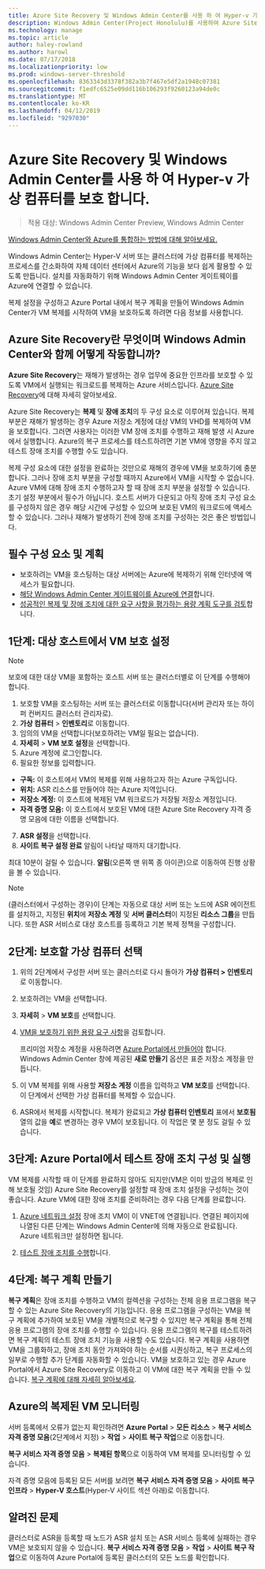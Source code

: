 ```yaml
---
title: Azure Site Recovery 및 Windows Admin Center를 사용 하 여 Hyper-v 가상 컴퓨터를 보호 합니다.
description: Windows Admin Center(Project Honolulu)를 사용하여 Azure Site Recovery로 Hyper-V VM을 보호합니다.
ms.technology: manage
ms.topic: article
author: haley-rowland
ms.author: harowl
ms.date: 07/17/2018
ms.localizationpriority: low
ms.prod: windows-server-threshold
ms.openlocfilehash: 8363343d3378f382a3b7f467e5df2a1948c07381
ms.sourcegitcommit: f1edfc6525e09dd116b106293f9260123a94de0c
ms.translationtype: MT
ms.contentlocale: ko-KR
ms.lasthandoff: 04/12/2019
ms.locfileid: "9297030"
---
```

# Azure Site Recovery 및 Windows Admin Center를 사용 하 여 Hyper-v 가상 컴퓨터를 보호 합니다.

>적용 대상: Windows Admin Center Preview, Windows Admin Center

[Windows Admin Center와 Azure를 통합하는 방법에 대해 알아보세요.](../plan/azure-integration-options.md)

Windows Admin Center는 Hyper-V 서버 또는 클러스터에 가상 컴퓨터를 복제하는 프로세스를 간소화하여 자체 데이터 센터에서 Azure의 기능을 보다 쉽게 활용할 수 있도록 만듭니다. 설치를 자동화하기 위해 Windows Admin Center 게이트웨이를 Azure에 연결할 수 있습니다.

복제 설정을 구성하고 Azure Portal 내에서 복구 계획을 만들어 Windows Admin Center가 VM 복제를 시작하여 VM을 보호하도록 하려면 다음 정보를 사용합니다.

## Azure Site Recovery란 무엇이며 Windows Admin Center와 함께 어떻게 작동합니까? 

**Azure Site Recovery**는 재해가 발생하는 경우 업무에 중요한 인프라를 보호할 수 있도록 VM에서 실행되는 워크로드를 복제하는 Azure 서비스입니다.  [Azure Site Recovery](https://docs.microsoft.com/azure/site-recovery/site-recovery-overview)에 대해 자세히 알아보세요.

Azure Site Recovery는 **복제** 및 **장애 조치**의 두 구성 요소로 이루어져 있습니다. 복제 부분은 재해가 발생하는 경우 Azure 저장소 계정에 대상 VM의 VHD를 복제하여 VM을 보호합니다. 그러면 사용자는 이러한 VM 장애 조치를 수행하고 재해 발생 시 Azure에서 실행합니다. Azure의 복구 프로세스를 테스트하려면 기본 VM에 영향을 주지 않고 테스트 장애 조치를 수행할 수도 있습니다.

복제 구성 요소에 대한 설정을 완료하는 것만으로 재해의 경우에 VM을 보호하기에 충분합니다. 그러나 장애 조치 부분을 구성할 때까지 Azure에서 VM을 시작할 수 없습니다. Azure VM에 대해 장애 조치 수행하고자 할 때 장애 조치 부분을 설정할 수 있습니다. 초기 설정 부분에서 필수가 아닙니다. 호스트 서버가 다운되고 아직 장애 조치 구성 요소를 구성하지 않은 경우 해당 시간에 구성할 수 있으며 보호된 VM의 워크로드에 액세스할 수 있습니다. 그러나 재해가 발생하기 전에 장애 조치를 구성하는 것은 좋은 방법입니다.
 

## 필수 구성 요소 및 계획

- 보호하려는 VM을 호스팅하는 대상 서버에는 Azure에 복제하기 위해 인터넷에 액세스가 필요합니다.
- [해당 Windows Admin Center 게이트웨이를 Azure에 연결](azure-integration.md)합니다.
- [성공적인 복제 및 장애 조치에 대한 요구 사항을 평가하는 용량 계획 도구를 검토](https://docs.microsoft.com/azure/site-recovery/hyper-v-site-walkthrough-capacity)합니다.

## 1단계: 대상 호스트에서 VM 보호 설정

> [!NOTE] 
> 보호에 대한 대상 VM을 포함하는 호스트 서버 또는 클러스터별로 이 단계를 수행해야 합니다.

1. 보호할 VM을 호스팅하는 서버 또는 클러스터로 이동합니다(서버 관리자 또는 하이퍼 컨버지드 클러스터 관리자로).
2. **가상 컴퓨터** > **인벤토리**로 이동합니다.
3. 임의의 VM을 선택합니다(보호하려는 VM일 필요는 없습니다).
4. **자세히** > **VM 보호 설정**을 선택합니다.
5. Azure 계정에 로그인합니다.
6. 필요한 정보를 입력합니다.

 - **구독:** 이 호스트에서 VM의 복제를 위해 사용하고자 하는 Azure 구독입니다.
 - **위치:** ASR 리소스를 만들어야 하는 Azure 지역입니다.
 - **저장소 계정:** 이 호스트에 복제된 VM 워크로드가 저장될 저장소 계정입니다.
 - **자격 증명 모음:** 이 호스트에서 보호된 VM에 대한 Azure Site Recovery 자격 증명 모음에 대한 이름을 선택합니다.

7.  **ASR 설정**을 선택합니다.
8.  **사이트 복구 설정 완료** 알림이 나타날 때까지 대기합니다.
 
최대 10분이 걸릴 수 있습니다. **알림**(오른쪽 맨 위쪽 종 아이콘)으로 이동하여 진행 상황을 볼 수 있습니다.

>[!NOTE]
> (클러스터에서 구성하는 경우)이 단계는 자동으로 대상 서버 또는 노드에 ASR 에이전트를 설치하고, 지정된 **위치**에 **저장소 계정** 및 **서버 클러스터**이 지정된 **리소스 그룹**을 만듭니다. 또한 ASR 서비스로 대상 호스트를 등록하고 기본 복제 정책을 구성합니다.

## 2단계: 보호할 가상 컴퓨터 선택

1. 위의 2단계에서 구성한 서버 또는 클러스터로 다시 돌아가 **가상 컴퓨터 > 인벤토리**로 이동합니다.
2. 보호하려는 VM을 선택합니다.
3. **자세히** > **VM 보호**를 선택합니다.
4. [VM을 보호하기 위한 용량 요구 사항](https://docs.microsoft.com/azure/site-recovery/site-recovery-capacity-planner)을 검토합니다.

    프리미엄 저장소 계정을 사용하려면 [Azure Portal에서 만들어야](https://docs.microsoft.com/azure/storage/common/storage-premium-storage) 합니다. Windows Admin Center 창에 제공된 **새로 만들기** 옵션은 표준 저장소 계정을 만듭니다.

5. 이 VM 복제를 위해 사용할 **저장소 계정** 이름을 입력하고 **VM 보호**를 선택합니다. 이 단계에서 선택한 가상 컴퓨터를 복제할 수 있습니다. 

6. ASR에서 복제를 시작합니다. 복제가 완료되고 **가상 컴퓨터 인벤토리** 표에서 **보호됨** 열의 값을 **예**로 변경하는 경우 VM이 보호됩니다. 이 작업은 몇 분 정도 걸릴 수 있습니다.  

## 3단계: Azure Portal에서 테스트 장애 조치 구성 및 실행

 VM 복제를 시작할 때 이 단계를 완료하지 않아도 되지만(VM은 이미 방금의 복제로 인해 보호될 것임) Azure Site Recovery를 설정할 때 장애 조치 설정을 구성하는 것이 좋습니다. Azure VM에 대한 장애 조치를 준비하려는 경우 다음 단계를 완료합니다.

1. [Azure 네트워크 설정](https://docs.microsoft.com/azure/site-recovery/hyper-v-site-walkthrough-prepare-azure) 장애 조치 VM이 이 VNET에 연결됩니다. 연결된 페이지에 나열된 다른 단계는 Windows Admin Center에 의해 자동으로 완료됩니다. Azure 네트워크만 설정하면 됩니다.

2. [테스트 장애 조치를 수행](https://docs.microsoft.com/azure/site-recovery/hyper-v-site-walkthrough-test-failover)합니다.

## 4단계: 복구 계획 만들기

**복구 계획**은 장애 조치를 수행하고 VM의 컬렉션을 구성하는 전체 응용 프로그램을 복구할 수 있는 Azure Site Recovery의 기능입니다. 응용 프로그램을 구성하는 VM을 복구 계획에 추가하여 보호된 VM을 개별적으로 복구할 수 있지만 복구 계획을 통해 전체 응용 프로그램의 장애 조치를 수행할 수 있습니다. 응용 프로그램의 복구를 테스트하려면 복구 계획의 테스트 장애 조치 기능을 사용할 수도 있습니다. 복구 계획을 사용하면 VM을 그룹화하고, 장애 조치 동안 가져와야 하는 순서를 시퀀싱하고, 복구 프로세스의 일부로 수행할 추가 단계를 자동화할 수 있습니다. VM을 보호하고 있는 경우 Azure Portal에서 Azure Site Recovery로 이동하고 이 VM에 대한 복구 계획을 만들 수 있습니다. [복구 계획에 대해 자세히 알아보세요](https://docs.microsoft.com/azure/site-recovery/site-recovery-create-recovery-plans).

## Azure의 복제된 VM 모니터링 ##

서버 등록에서 오류가 없는지 확인하려면 **Azure Portal** > **모든 리소스** > **복구 서비스 자격 증명 모음**(2단계에서 지정) > **작업** > **사이트 복구 작업**으로 이동합니다.

**복구 서비스 자격 증명 모음** > **복제된 항목**으로 이동하여 VM 복제를 모니터링할 수 있습니다.

자격 증명 모음에 등록된 모든 서버를 보려면 **복구 서비스 자격 증명 모음** > **사이트 복구 인프라** > **Hyper-V 호스트**(Hyper-V 사이트 섹션 아래)로 이동합니다.

## 알려진 문제 ##

클러스터로 ASR을 등록할 때 노드가 ASR 설치 또는 ASR 서비스 등록에 실패하는 경우 VM은 보호되지 않을 수 있습니다. **복구 서비스 자격 증명 모음** > **작업** > **사이트 복구 작업**으로 이동하여 Azure Portal에 등록된 클러스터의 모든 노드를 확인합니다.